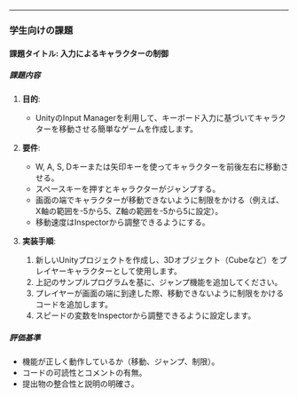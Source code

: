 

---

### 学生向けの課題

#### 課題タイトル: 入力によるキャラクターの制御

##### 課題内容
1. **目的**:
   - UnityのInput Managerを利用して、キーボード入力に基づいてキャラクターを移動させる簡単なゲームを作成します。

2. **要件**:
   - W, A, S, Dキーまたは矢印キーを使ってキャラクターを前後左右に移動させる。
   - スペースキーを押すとキャラクターがジャンプする。
   - 画面の端でキャラクターが移動できないように制限をかける（例えば、X軸の範囲を-5から5、Z軸の範囲を-5から5に設定）。
   - 移動速度はInspectorから調整できるようにする。

3. **実装手順**:
   1. 新しいUnityプロジェクトを作成し、3Dオブジェクト（Cubeなど）をプレイヤーキャラクターとして使用します。
   2. 上記のサンプルプログラムを基に、ジャンプ機能を追加してください。
   3. プレイヤーが画面の端に到達した際、移動できないように制限をかけるコードを追加します。
   4. スピードの変数をInspectorから調整できるように設定します。


##### 評価基準
- 機能が正しく動作しているか（移動、ジャンプ、制限）。
- コードの可読性とコメントの有無。
- 提出物の整合性と説明の明確さ。
